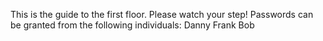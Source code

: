 This is the guide to the first floor.  Please watch your step!
Passwords can be granted from 
the following individuals:
Danny
Frank
Bob
